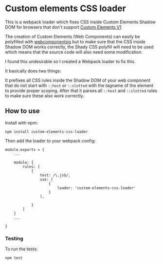 # Custom elements CSS loader

This is a webpack loader which fixes CSS inside Custom Elements Shadow
DOM for browsers that don't support
[Custom Elements V1](https://caniuse.com/#feat=custom-elementsv1)

The creation of Custom Elements (Web Components) can easily be polyfilled
with [webcomponentsjs](https://github.com/webcomponents/webcomponentsjs)
but to make sure that the CSS inside Shadow DOM
works correctly, the Shady CSS polyfill will need to be used which means
that the source code will also need some modification.

I found this undesirable so I created a Webpack loader to fix this.

It basically does two things:

It prefixes all CSS rules inside the Shadow DOM of your web component
that do not start with `::host` or `::slotted` with the tagname of the
element to provide proper scoping.
After that it parses all `::host` and `::slotted` rules to make sure
these also work correctly.

## How to use
Install with npm:

`npm install custom-elements-css-loader`

Then add the loader to your webpack config:

```
module.exports = {
    ...

    module: {
        rules: [
            {
                test: /\.js$/,
                use: [
                    {
                        loader: 'custom-elements-css-loader'
                    }
                ],

            }
        ]
    }
    ...

}
```

### Testing
To run the tests:

`npm test`


